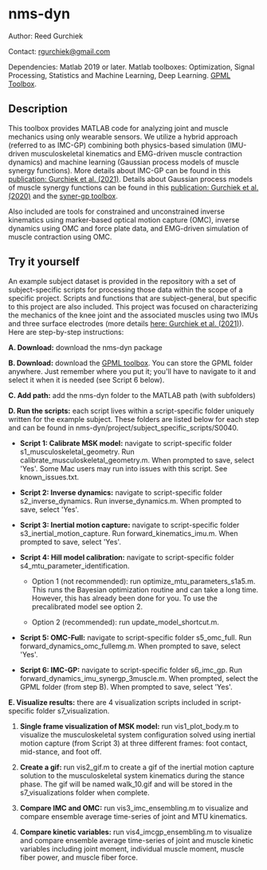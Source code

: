 # nms-dyn

Author: Reed Gurchiek

Contact: rgurchiek@gmail.com

Dependencies: Matlab 2019 or later. Matlab toolboxes: Optimization, Signal Processing, Statistics and Machine Learning, Deep Learning. [GPML Toolbox](http://www.gaussianprocess.org/gpml/code/matlab/doc/).

## Description

This toolbox provides MATLAB code for analyzing joint and muscle mechanics using only wearable sensors. We utilize a hybrid approach (referred to as IMC-GP) combining both physics-based simulation (IMU-driven musculoskeletal kinematics and EMG-driven muscle contraction dynamics) and machine learning (Gaussian process models of muscle synergy functions). More details about IMC-GP can be found in this [publication: Gurchiek et al. (2021)](https://www.biorxiv.org/content/10.1101/2021.06.16.448524v1). Details about Gaussian process models of muscle synergy functions can be found in this [publication: Gurchiek et al. (2020)](https://ieeexplore.ieee.org/document/9210846) and the [syner-gp toolbox](https://github.com/M-SenseResearchGroup/syner-gp).

Also included are tools for constrained and unconstrained inverse kinematics using marker-based optical motion capture (OMC), inverse dynamics using OMC and force plate data, and EMG-driven simulation of muscle contraction using OMC.

## Try it yourself

An example subject dataset is provided in the repository with a set of subject-specific scripts for processing those data within the scope of a specific project. Scripts and functions that are subject-general, but specific to this project are also included. This project was focused on characterizing the mechanics of the knee joint and the associated muscles using two IMUs and three surface electrodes (more details [here: Gurchiek et al. (2021)](https://www.biorxiv.org/content/10.1101/2021.06.16.448524v1)). Here are step-by-step instructions:

**A. Download:** download the nms-dyn package

**B. Download:** download the [GPML toolbox](http://www.gaussianprocess.org/gpml/code/matlab/doc/). You can store the GPML folder anywhere. Just remember where you put it; you'll have to navigate to it and select it when it is needed (see Script 6 below).

**C. Add path:** add the nms-dyn folder to the MATLAB path (with subfolders)

**D. Run the scripts:** each script lives within a script-specific folder uniquely written for the example subject. These folders are listed below for each step and can be found in nms-dyn/project/subject_specific_scripts/S0040.

* **Script 1: Calibrate MSK model:** navigate to script-specific folder s1_musculoskeletal_geometry. Run calibrate_musculoskeletal_geometry.m. When prompted to save, select 'Yes'. Some Mac users may run into issues with this script. See known_issues.txt.

* **Script 2: Inverse dynamics:** navigate to script-specific folder s2_inverse_dynamics. Run inverse_dynamics.m. When prompted to save, select 'Yes'.

* **Script 3: Inertial motion capture:** navigate to script-specific folder s3_inertial_motion_capture. Run forward_kinematics_imu.m. When prompted to save, select 'Yes'.

* **Script 4: Hill model calibration:** navigate to script-specific folder s4_mtu_parameter_identification.

  * Option 1 (not recommended): run optimize_mtu_parameters_s1a5.m. This runs the Bayesian optimization routine and can take a long time. However, this has already been done for you. To use the precalibrated model see option 2.
  
  * Option 2 (recommended): run update_model_shortcut.m.
  
* **Script 5: OMC-Full:** navigate to script-specific folder s5_omc_full. Run forward_dynamics_omc_fullemg.m. When prompted to save, select 'Yes'.

* **Script 6: IMC-GP:** navigate to script-specific folder s6_imc_gp. Run forward_dynamics_imu_synergp_3muscle.m. When prompted, select the GPML folder (from step B). When prompted to save, select 'Yes'.

**E. Visualize results:** there are 4 visualization scripts included in script-specific folder s7_visualization.

  1. **Single frame visualization of MSK model:** run vis1_plot_body.m to visualize the musculoskeletal system configuration solved using inertial motion capture (from Script 3) at three different frames: foot contact, mid-stance, and foot off.

  2. **Create a gif:** run vis2_gif.m to create a gif of the inertial motion capture solution to the musculoskeletal system kinematics during the stance phase. The gif will be named walk_10.gif and will be stored in the s7_visualizations folder when complete.

  3. **Compare IMC and OMC:** run vis3_imc_ensembling.m to visualize and compare ensemble average time-series of joint and MTU kinematics.

  4. **Compare kinetic variables:** run vis4_imcgp_ensembling.m to visualize and compare ensemble average time-series of joint and muscle kinetic variables including joint moment, individual muscle moment, muscle fiber power, and muscle fiber force.
